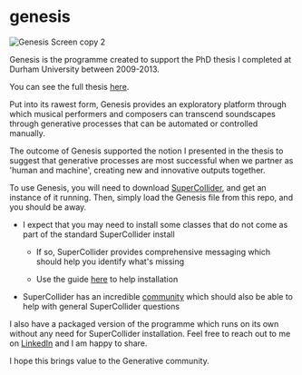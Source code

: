 # genesis

![Genesis Screen copy 2](https://github.com/user-attachments/assets/80653ef2-9446-4f08-86a0-94a8f052930b)

Genesis is the programme created to support the PhD thesis I completed
at Durham University between 2009-2013.

You can see the full thesis [here](http://etheses.dur.ac.uk/11033/).

Put into its rawest form, Genesis provides an exploratory platform through
which musical performers and composers can transcend soundscapes through
generative processes that can be automated or controlled manually.

The outcome of Genesis supported the notion I presented in the thesis to suggest
that generative processes are most successful when we partner as 'human
and machine', creating new and innovative outputs together.

To use Genesis, you will need to download
[SuperCollider](https://supercollider.github.io/), and get an instance
of it running. Then, simply load the Genesis file from this repo, and you
should be away.

- I expect that you may need to install some classes that do not come as
  part of the standard SuperCollider install

  - If so, SuperCollider provides comprehensive messaging which should
    help you identify what's missing

  - Use the guide [here](https://supercollider.github.io/sc3-plugins/)
    to help installation

- SuperCollider has an incredible
  [community](https://supercollider.github.io/links) which should also
  be able to help with general SuperCollider questions

I also have a packaged version of the programme which runs on its own
without any need for SuperCollider installation. Feel free to reach out
to me on [LinkedIn](https://www.linkedin.com/in/julianwilliam/) and I am
happy to share.

I hope this brings value to the Generative community.

